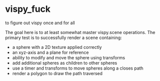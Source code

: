 # vispy_fuck
to figure out vispy once and for all

The goal here is to at least somewhat master vispy.scene operations.
The primary test is to successfully render a scene containing:
 - a sphere with a 2D texture applied correctly
 - an xyz-axis and a plane for reference
 - ability to modify and move the sphere using transforms
 - add additional spheres as children to other spheres
 - use a timer and transforms to move spheres along a closes path
 - render a polygon to draw the path traversed